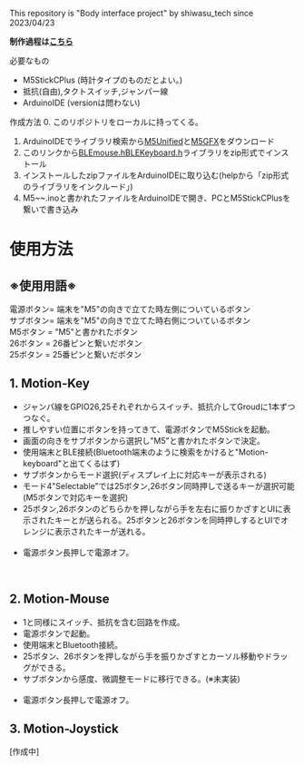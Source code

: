 This repository is "Body interface project" by shiwasu_tech since 2023/04/23

**制作過程は[こちら](https://shiwasu-tech.github.io/body_interface.html)**

必要なもの
- M5StickCPlus (時計タイプのものだとよい。)
- 抵抗(自由),タクトスイッチ,ジャンパー線
- ArduinoIDE (versionは問わない)


作成方法
0. このリポジトリをローカルに持ってくる。
1. ArduinoIDEでライブラリ検索から[M5Unified]()と[M5GFX]()をダウンロード
2. このリンクから[BLEmouse.h]()[BLEKeyboard.h]()ライブラリをzip形式でインストール
3. インストールしたzipファイルをArduinoIDEに取り込む(helpから「zip形式のライブラリをインクルード」)
4. M5~~.inoと書かれたファイルをArduinoIDEで開き、PCとM5StickCPlusを繋いで書き込み

# **使用方法**

## ※使用用語※
電源ボタン= 端末を"M5"の向きで立てた時左側についているボタン<br>
サブボタン= 端末を"M5"の向きで立てた時右側についているボタン<br>
M5ボタン = "M5"と書かれたボタン<br>
26ボタン = 26番ピンと繋いだボタン<br>
25ボタン = 25番ピンと繋いだボタン<br>

## 1. Motion-Key

- ジャンパ線をGPIO26,25それぞれからスイッチ、抵抗介してGroudに1本ずつつなぐ。
- 推しやすい位置にボタンを持ってきて、電源ボタンでM5Stickを起動。
- 画面の向きをサブボタンから選択し"M5"と書かれたボタンで決定。
- 使用端末とBLE接続(Bluetooth端末のように検索をかけると"Motion-keyboard"と出てくるはず)
- サブボタンからモード選択(ディスプレイ上に対応キーが表示される)
- モード4"Selectable"では25ボタン,26ボタン同時押しで送るキーが選択可能(M5ボタンで対応キーを選択)
- 25ボタン,26ボタンのどちらかを押しながら手を左右に振りかざすとUIに表示されたキーとが送られる。25ボタンと26ボタンを同時押しするとUIでオレンジに表示されたキーが送れる。<br><br>
- 電源ボタン長押しで電源オフ。


<br>

## 2. Motion-Mouse
- 1と同様にスイッチ、抵抗を含む回路を作成。
- 電源ボタンで起動。
- 使用端末とBluetooth接続。
- 25ボタン、26ボタンを押しながら手を振りかざすとカーソル移動やドラッグができる。
- サブボタンから感度、微調整モードに移行できる。(※未実装)<br><br>
- 電源ボタン長押しで電源オフ。

## 3. Motion-Joystick

[作成中]
